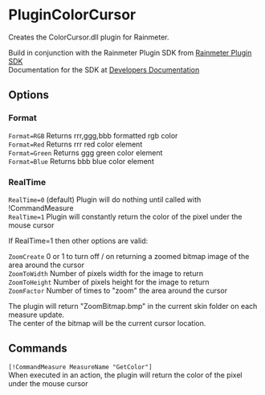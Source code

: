 # PluginColorCursor

Creates the ColorCursor.dll plugin for Rainmeter.

Build in conjunction with the Rainmeter Plugin SDK from [Rainmeter Plugin SDK](https://github.com/rainmeter/rainmeter-plugin-sdk)  
Documentation for the SDK at [Developers Documentation](https://docs.rainmeter.net/developers/#CreatePlugin)

## Options

### Format
`Format=RGB` Returns rrr,ggg,bbb formatted rgb color  
`Format=Red` Returns rrr red color element  
`Format=Green` Returns ggg green color element  
`Format=Blue` Returns bbb blue color element  

### RealTime

`RealTime=0` (default) Plugin will do nothing until called with !CommandMeasure  
`RealTime=1` Plugin will constantly return the color of the pixel under the mouse cursor

If RealTime=1 then other options are valid:  

`ZoomCreate` 0 or 1 to turn off / on returning a zoomed bitmap image of the area around the cursor  
`ZoomToWidth` Number of pixels width for the image to return  
`ZoomToHeight` Number of pixels height for the image to return  
`ZoomFactor` Number of times to "zoom" the area around the cursor  

The plugin will return "ZoomBitmap.bmp" in the current skin folder on each measure update.  
The center of the bitmap will be the current cursor location.  

## Commands 

`[!CommandMeasure MeasureName "GetColor"]`  
When executed in an action, the plugin will return the color of the pixel under the mouse cursor


